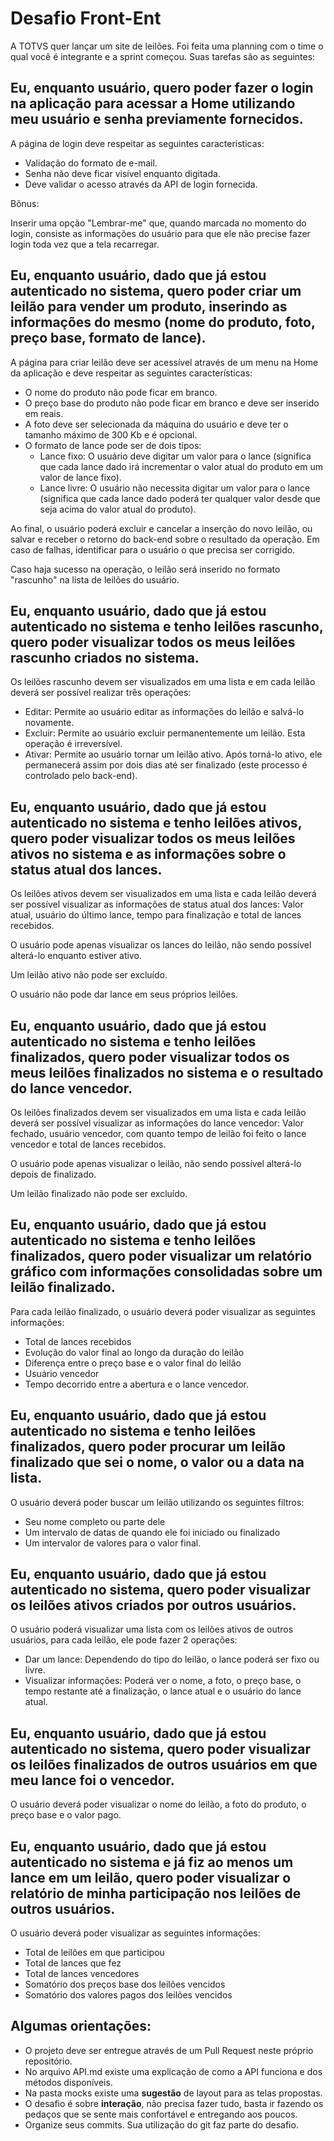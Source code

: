 # Desafio Front-Ent

A TOTVS quer lançar um site de leilões. Foi feita uma planning com o time o qual você é integrante e a sprint começou. Suas tarefas são as seguintes:

## Eu, enquanto usuário, quero poder fazer o login na aplicação para acessar a Home utilizando meu usuário e senha previamente fornecidos.

A página de login deve respeitar as seguintes características:

- Validação do formato de e-mail.
- Senha não deve ficar visível enquanto digitada.
- Deve validar o acesso através da API de login fornecida.

Bônus:

Inserir uma opção "Lembrar-me" que, quando marcada no momento do login, consiste as informações do usuário para que ele não precise fazer login toda vez que a tela recarregar.

## Eu, enquanto usuário, dado que já estou autenticado no sistema, quero poder criar um leilão para vender um produto, inserindo as informações do mesmo (nome do produto, foto, preço base, formato de lance).

A página para criar leilão deve ser acessível através de um menu na Home da aplicação e deve respeitar as seguintes características:

- O nome do produto não pode ficar em branco.
- O preço base do produto não pode ficar em branco e deve ser inserido em reais.
- A foto deve ser selecionada da máquina do usuário e deve ter o tamanho máximo de 300 Kb e é opcional.
- O formato de lance pode ser de dois tipos:
  - Lance fixo: O usuário deve digitar um valor para o lance (significa que cada lance dado irá incrementar o valor atual do produto em um valor de lance fixo).
   - Lance livre: O usuário não necessita digitar um valor para o lance (significa que cada lance dado poderá ter qualquer valor desde que seja acima do valor atual do produto).
 
Ao final, o usuário poderá excluir e cancelar a inserção do novo leilão, ou salvar e receber o retorno do back-end sobre o resultado da operação. Em caso de falhas, identificar para o usuário o que precisa ser corrigido.

Caso haja sucesso na operação, o leilão será inserido no formato "rascunho" na lista de leilões do usuário.

## Eu, enquanto usuário, dado que já estou autenticado no sistema e tenho leilões rascunho, quero poder visualizar todos os meus leilões rascunho criados no sistema.

Os leilões rascunho devem ser visualizados em uma lista e em cada leilão deverá ser possível realizar três operações:

- Editar: Permite ao usuário editar as informações do leilão e salvá-lo novamente.
- Excluir: Permite ao usuário excluir permanentemente um leilão. Esta operação é irreversível.
- Ativar: Permite ao usuário tornar um leilão ativo. Após torná-lo ativo, ele permanecerá assim por dois dias até ser finalizado (este processo é controlado pelo back-end).

## Eu, enquanto usuário, dado que já estou autenticado no sistema e tenho leilões ativos, quero poder visualizar todos os meus leilões ativos no sistema e as informações sobre o status atual dos lances.

Os leilões ativos devem ser visualizados em uma lista e cada leilão deverá ser possível visualizar as informações de status atual dos lances: Valor atual, usuário do último lance, tempo para finalização e total de lances recebidos.

O usuário pode apenas visualizar os lances do leilão, não sendo possível alterá-lo enquanto estiver ativo.

Um leilão ativo não pode ser excluído.

O usuário não pode dar lance em seus próprios leilões.

## Eu, enquanto usuário, dado que já estou autenticado no sistema e tenho leilões finalizados, quero poder visualizar todos os meus leilões finalizados no sistema e o resultado do lance vencedor.

Os leilões finalizados devem ser visualizados em uma lista e cada leilão deverá ser possível visualizar as informações do lance vencedor: Valor fechado, usuário vencedor, com quanto tempo de leilão foi feito o lance vencedor e total de lances recebidos.

O usuário pode apenas visualizar o leilão, não sendo possível alterá-lo depois de finalizado.

Um leilão finalizado não pode ser excluído.

## Eu, enquanto usuário, dado que já estou autenticado no sistema e tenho leilões finalizados, quero poder visualizar um relatório gráfico com informações consolidadas sobre um leilão finalizado.

Para cada leilão finalizado, o usuário deverá poder visualizar as seguintes informações:

- Total de lances recebidos
- Evolução do valor final ao longo da duração do leilão
- Diferença entre o preço base e o valor final do leilão
- Usuário vencedor
- Tempo decorrido entre a abertura e o lance vencedor.

## Eu, enquanto usuário, dado que já estou autenticado no sistema e tenho leilões finalizados, quero poder procurar um leilão finalizado que sei o nome, o valor ou a data na lista.

O usuário deverá poder buscar um leilão utilizando os seguintes filtros:

- Seu nome completo ou parte dele
- Um intervalo de datas de quando ele foi iniciado ou finalizado
- Um intervalor de valores para o valor final.

## Eu, enquanto usuário, dado que já estou autenticado no sistema, quero poder visualizar os leilões ativos criados por outros usuários.

O usuário poderá visualizar uma lista com os leilões ativos de outros usuários, para cada leilão, ele pode fazer 2 operações:

- Dar um lance: Dependendo do tipo do leilão, o lance poderá ser fixo ou livre.
- Visualizar informações: Poderá ver o nome, a foto, o preço base, o tempo restante até a finalização, o lance atual e o usuário do lance atual.

## Eu, enquanto usuário, dado que já estou autenticado no sistema, quero poder visualizar os leilões finalizados de outros usuários em que meu lance foi o vencedor.

O usuário deverá poder visualizar o nome do leilão, a foto do produto, o preço base e o valor pago.

## Eu, enquanto usuário, dado que já estou autenticado no sistema e já fiz ao menos um lance em um leilão, quero poder visualizar o relatório de minha participação nos leilões de outros usuários.

O usuário deverá poder visualizar as seguintes informações:
- Total de leilões em que participou
- Total de lances que fez
- Total de lances vencedores
- Somatório dos preços base dos leilões vencidos
- Somatório dos valores pagos dos leilões vencidos




## Algumas orientações:

- O projeto deve ser entregue através de um Pull Request neste próprio repositório.
- No arquivo API.md existe uma explicação de como a API funciona e dos métodos disponíveis.
- Na pasta mocks existe uma **sugestão** de layout para as telas propostas.
- O desafio é sobre __interação__, não precisa fazer tudo, basta ir fazendo os pedaços que se sente mais confortável e entregando aos poucos.
- Organize seus commits. Sua utilização do git faz parte do desafio.
